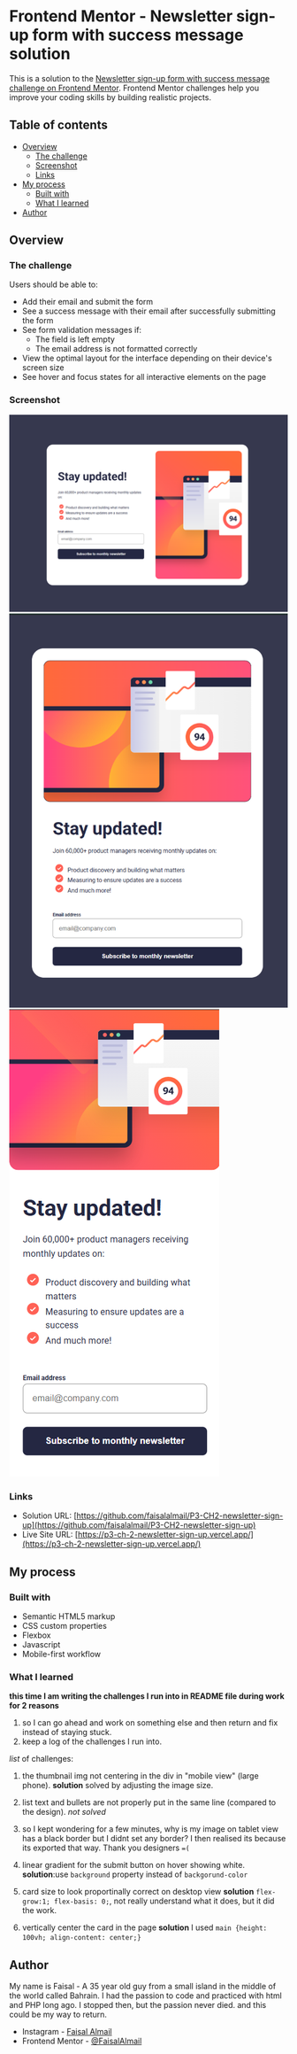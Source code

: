# Frontend Mentor - Newsletter sign-up form with success message solution

This is a solution to the [Newsletter sign-up form with success message challenge on Frontend Mentor](https://www.frontendmentor.io/challenges/newsletter-signup-form-with-success-message-3FC1AZbNrv). Frontend Mentor challenges help you improve your coding skills by building realistic projects. 

## Table of contents

- [Overview](#overview)
  - [The challenge](#the-challenge)
  - [Screenshot](#screenshot)
  - [Links](#links)
- [My process](#my-process)
  - [Built with](#built-with)
  - [What I learned](#what-i-learned)
- [Author](#author)


## Overview

### The challenge

Users should be able to:

- Add their email and submit the form
- See a success message with their email after successfully submitting the form
- See form validation messages if:
  - The field is left empty
  - The email address is not formatted correctly
- View the optimal layout for the interface depending on their device's screen size
- See hover and focus states for all interactive elements on the page

### Screenshot

![desktop](screenshots/desktop-main.png)
![tablet](screenshots/tablet-main.png)
![mobile](screenshots/mobile-main.png)

### Links

- Solution URL: [https://github.com/faisalalmail/P3-CH2-newsletter-sign-up](https://github.com/faisalalmail/P3-CH2-newsletter-sign-up)
- Live Site URL: [https://p3-ch-2-newsletter-sign-up.vercel.app/](https://p3-ch-2-newsletter-sign-up.vercel.app/)

## My process

### Built with

- Semantic HTML5 markup
- CSS custom properties
- Flexbox
- Javascript
- Mobile-first workflow

### What I learned

**this time I am writing the challenges I run into in README file during work for 2 reasons**

1. so I can go ahead and work on something else and then return and fix instead of staying stuck.
2. keep a log of the challenges I run into.

*list* of challenges:
1. the thumbnail img not centering in the div in "mobile view" (large phone).
**solution** solved by adjusting the image size.

2. list text and bullets are not properly put in the same line (compared to the design).
*not solved*
3. so I kept wondering for a few minutes, why is my image on tablet view has a black border but I didnt set any border? I then realised its because its exported that way. Thank you designers `=(`

4. linear gradient for the submit button on hover showing white.
**solution**:use `background` property instead of `backgorund-color`

5. card size to look proportinally correct on desktop view
**solution** `flex-grow:1; flex-basis: 0;`, not really understand what it does, but it did the work.

6. vertically center the card in the page
**solution** I used ``main {height: 100vh; align-content: center;}``


## Author

My name is Faisal - A 35 year old guy from a small island in the middle of the world called Bahrain. I had the passion to code and practiced with html and PHP long ago. I stopped then, but the passion never died. and this could be my way to return.

- Instagram - [Faisal Almail](https://www.instagram.com/faisal.almail)
- Frontend Mentor - [@FaisalAlmail](https://www.frontendmentor.io/profile/faisalalmail)
